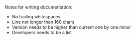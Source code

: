 Notes for writing documentation:
- No trailing whitespaces
- Line not longer than 160 chars
- Version needs to be higher than current one by one minor
- Developers needs to be a list
